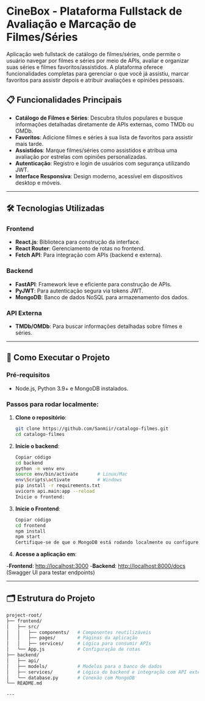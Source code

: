 # **CineBox - Plataforma Fullstack de Avaliação e Marcação de Filmes/Séries**
Aplicação web fullstack de catálogo de filmes/séries, onde permite o usuário navegar por filmes e séries por meio de APIs, avaliar e organizar suas séries e filmes favoritos/assistidos. A plataforma oferece funcionalidades completas para gerenciar o que você já assistiu, marcar favoritos para assistir depois e atribuir avaliações e opiniões pessoais.

## 📋 **Funcionalidades Principais**
- **Catálogo de Filmes e Séries**: Descubra títulos populares e busque informações detalhadas diretamente de APIs externas, como TMDb ou OMDb.
- **Favoritos**: Adicione filmes e séries à sua lista de favoritos para assistir mais tarde.
- **Assistidos**: Marque filmes/séries como assistidos e atribua uma avaliação por estrelas com opiniões personalizadas.
- **Autenticação**: Registro e login de usuários com segurança utilizando JWT.
- **Interface Responsiva**: Design moderno, acessível em dispositivos desktop e móveis.

---

## 🛠️ **Tecnologias Utilizadas**
### **Frontend**
- **React.js**: Biblioteca para construção da interface.
- **React Router**: Gerenciamento de rotas no frontend.
- **Fetch API**: Para integração com APIs (backend e externa).

### **Backend**
- **FastAPI**: Framework leve e eficiente para construção de APIs.
- **PyJWT**: Para autenticação segura via tokens JWT.
- **MongoDB**: Banco de dados NoSQL para armazenamento dos dados.

### **API Externa**
- **TMDb/OMDb**: Para buscar informações detalhadas sobre filmes e séries.

---

## 🚀 **Como Executar o Projeto**
### Pré-requisitos
- Node.js, Python 3.9+ e MongoDB instalados.

### Passos para rodar localmente:
1. **Clone o repositório**:
   ```bash
   git clone https://github.com/Sanmiir/catalogo-filmes.git
   cd catalogo-filmes
2. **Inicie o backend**:

   ```bash
   Copiar código
   cd backend
   python -m venv env
   source env/bin/activate       # Linux/Mac
   env\Scripts\activate          # Windows
   pip install -r requirements.txt
   uvicorn api.main:app --reload
   Inicie o frontend:
3. **Inicie o Frontend**:
   ```bash
   Copiar código
   cd frontend
   npm install
   npm start
   Certifique-se de que o MongoDB está rodando localmente ou configure o acesso remoto.

5. **Acesse a aplicação em**:

-**Frontend**: [http://localhost:3000](http://localhost:3000)
-**Backend**: [http://localhost:8000/docs](http://localhost:8000/docs) (Swagger UI para testar endpoints)

---

## 🗂️ **Estrutura do Projeto**
```bash
project-root/
├── frontend/
│   ├── src/
│   │   ├── components/   # Componentes reutilizáveis
│   │   ├── pages/        # Páginas da aplicação
│   │   ├── services/     # Lógica para consumir APIs
│   └── App.js            # Configuração de rotas
├── backend/
│   ├── api/
│   ├── models/           # Modelos para o banco de dados
│   ├── services/         # Lógica do backend e integração com API externa
│   └── database.py       # Conexão com MongoDB
└── README.md

---



